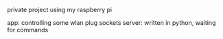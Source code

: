 private project using my raspberry pi

app: controlling some wlan plug sockets
server: written in python, waiting for commands 